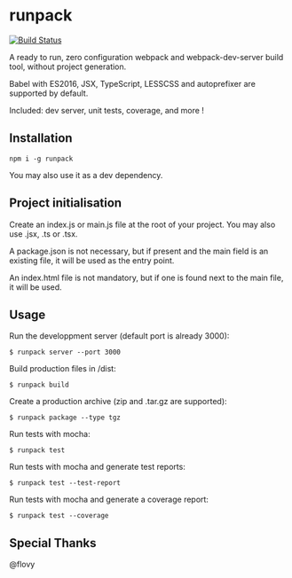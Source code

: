 # runpack
[![Build Status](https://travis-ci.org/cybrown/runpack.svg?branch=master)](https://travis-ci.org/cybrown/runpack)

A ready to run, zero configuration webpack and webpack-dev-server build tool, without project generation.

Babel with ES2016, JSX, TypeScript, LESSCSS and autoprefixer are supported by default.

Included: dev server, unit tests, coverage, and more !

## Installation

```
npm i -g runpack
```
You may also use it as a dev dependency.

## Project initialisation

Create an index.js or main.js file at the root of your project. You may also use .jsx, .ts or .tsx.

A package.json is not necessary, but if present and the main field is an existing file, it will be used as the entry point.

An index.html file is not mandatory, but if one is found next to the main file, it will be used.

## Usage

Run the developpment server (default port is already 3000):
```
$ runpack server --port 3000
```

Build production files in /dist:
```
$ runpack build
```

Create a production archive (zip and .tar.gz are supported):
```
$ runpack package --type tgz
```

Run tests with mocha:
```
$ runpack test
```

Run tests with mocha and generate test reports:
```
$ runpack test --test-report
```

Run tests with mocha and generate a coverage report:
```
$ runpack test --coverage
```

## Special Thanks
@flovy
